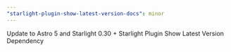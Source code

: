 ```yaml
---
"starlight-plugin-show-latest-version-docs": minor
---
```


Update to Astro 5 and Starlight 0.30 + Starlight Plugin Show Latest Version Dependency
